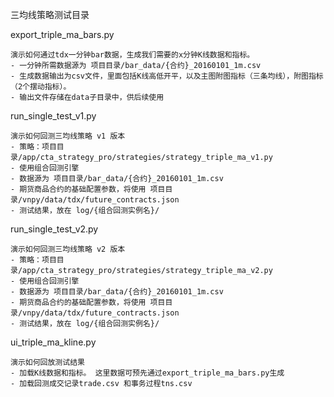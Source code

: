 三均线策略测试目录

export_triple_ma_bars.py
    
    演示如何通过tdx一分钟bar数据，生成我们需要的x分钟K线数据和指标。
    - 一分钟所需数据源为 项目目录/bar_data/{合约}_20160101_1m.csv
    - 生成数据输出为csv文件，里面包括K线高低开平，以及主图附图指标（三条均线），附图指标（2个摆动指标）。
    - 输出文件存储在data子目录中，供后续使用

run_single_test_v1.py
    
    演示如何回测三均线策略 v1 版本
    - 策略：项目目录/app/cta_strategy_pro/strategies/strategy_triple_ma_v1.py
    - 使用组合回测引擎
    - 数据源为 项目目录/bar_data/{合约}_20160101_1m.csv    
    - 期货商品合约的基础配置参数，将使用 项目目录/vnpy/data/tdx/future_contracts.json
    - 测试结果，放在 log/{组合回测实例名}/
    
run_single_test_v2.py
    
    演示如何回测三均线策略 v2 版本
    - 策略：项目目录/app/cta_strategy_pro/strategies/strategy_triple_ma_v2.py
    - 使用组合回测引擎
    - 数据源为 项目目录/bar_data/{合约}_20160101_1m.csv
    - 期货商品合约的基础配置参数，将使用 项目目录/vnpy/data/tdx/future_contracts.json
    - 测试结果，放在 log/{组合回测实例名}/
    
ui_triple_ma_kline.py

    演示如何回放测试结果
    - 加载K线数据和指标。 这里数据可预先通过export_triple_ma_bars.py生成
    - 加载回测成交记录trade.csv 和事务过程tns.csv
